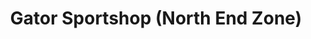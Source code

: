 ---
title: "Gator Sportshop (North End Zone)"
url: /gainesville/gator-sportshop-north-end-zone/
shop: Sport
---
